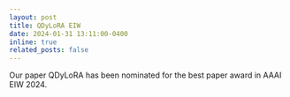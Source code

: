 ```yaml
---
layout: post
title: QDyLoRA EIW
date: 2024-01-31 13:11:00-0400
inline: true
related_posts: false
---
```


Our paper QDyLoRA has been nominated for the best paper award in AAAI EIW 2024.